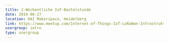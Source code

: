 ```yaml
---
title: 2-Wöchentliche IoT-Bastelstunde
date: 2019-06-27
location: DAI Makerspace, Heidelberg
link: https://www.meetup.com/Internet-of-Things-IoT-LoRaWan-Infrastruktur-4-RheinNeckar/events/cmbzlqyzjbkc/
usergroup: iotrn
type: usergroup
---
```


